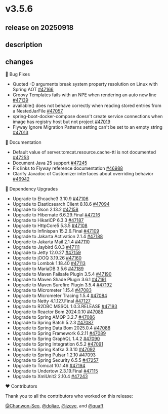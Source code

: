 # v3.5.6

## release on 20250918
## description
## changes
🐞 Bug Fixes

* Quoted -D arguments break system property resolution on Linux with Spring AOT <a href="https://github.com/spring-projects/spring-boot/issues/47166" data-hovercard-type="issue" data-hovercard-url="/spring-projects/spring-boot/issues/47166/hovercard">#47166</a>
* Groovy Templates fails with an NPE when rendering an auto new line <a href="https://github.com/spring-projects/spring-boot/issues/47139" data-hovercard-type="issue" data-hovercard-url="/spring-projects/spring-boot/issues/47139/hovercard">#47139</a>
* available() does not behave correctly when reading stored entries from a NestedJarFile <a href="https://github.com/spring-projects/spring-boot/issues/47057" data-hovercard-type="issue" data-hovercard-url="/spring-projects/spring-boot/issues/47057/hovercard">#47057</a>
* spring-boot-docker-compose doesn't create service connections when image has registry host but not project <a href="https://github.com/spring-projects/spring-boot/issues/47019" data-hovercard-type="issue" data-hovercard-url="/spring-projects/spring-boot/issues/47019/hovercard">#47019</a>
* Flyway Ignore Migration Patterns setting can't be set to an empty string <a href="https://github.com/spring-projects/spring-boot/issues/47013" data-hovercard-type="issue" data-hovercard-url="/spring-projects/spring-boot/issues/47013/hovercard">#47013</a>

📔 Documentation

* Default value of server.tomcat.resource.cache-ttl is not documented <a href="https://github.com/spring-projects/spring-boot/issues/47253" data-hovercard-type="issue" data-hovercard-url="/spring-projects/spring-boot/issues/47253/hovercard">#47253</a>
* Document Java 25 support <a href="https://github.com/spring-projects/spring-boot/issues/47245" data-hovercard-type="issue" data-hovercard-url="/spring-projects/spring-boot/issues/47245/hovercard">#47245</a>
* Fix links to Flyway reference documentation <a href="https://github.com/spring-projects/spring-boot/issues/46988" data-hovercard-type="issue" data-hovercard-url="/spring-projects/spring-boot/issues/46988/hovercard">#46988</a>
* Clarify Javadoc of Customizer interfaces about overriding behavior <a href="https://github.com/spring-projects/spring-boot/issues/46942" data-hovercard-type="issue" data-hovercard-url="/spring-projects/spring-boot/issues/46942/hovercard">#46942</a>

🔨 Dependency Upgrades

* Upgrade to Ehcache3 3.10.9 <a href="https://github.com/spring-projects/spring-boot/issues/47106" data-hovercard-type="issue" data-hovercard-url="/spring-projects/spring-boot/issues/47106/hovercard">#47106</a>
* Upgrade to Elasticsearch Client 8.18.6 <a href="https://github.com/spring-projects/spring-boot/issues/47094" data-hovercard-type="issue" data-hovercard-url="/spring-projects/spring-boot/issues/47094/hovercard">#47094</a>
* Upgrade to Gson 2.13.2 <a href="https://github.com/spring-projects/spring-boot/issues/47158" data-hovercard-type="issue" data-hovercard-url="/spring-projects/spring-boot/issues/47158/hovercard">#47158</a>
* Upgrade to Hibernate 6.6.29.Final <a href="https://github.com/spring-projects/spring-boot/issues/47216" data-hovercard-type="issue" data-hovercard-url="/spring-projects/spring-boot/issues/47216/hovercard">#47216</a>
* Upgrade to HikariCP 6.3.3 <a href="https://github.com/spring-projects/spring-boot/issues/47187" data-hovercard-type="issue" data-hovercard-url="/spring-projects/spring-boot/issues/47187/hovercard">#47187</a>
* Upgrade to HttpCore5 5.3.5 <a href="https://github.com/spring-projects/spring-boot/issues/47108" data-hovercard-type="issue" data-hovercard-url="/spring-projects/spring-boot/issues/47108/hovercard">#47108</a>
* Upgrade to Infinispan 15.2.6.Final <a href="https://github.com/spring-projects/spring-boot/issues/47109" data-hovercard-type="issue" data-hovercard-url="/spring-projects/spring-boot/issues/47109/hovercard">#47109</a>
* Upgrade to Jakarta Activation 2.1.4 <a href="https://github.com/spring-projects/spring-boot/issues/47188" data-hovercard-type="issue" data-hovercard-url="/spring-projects/spring-boot/issues/47188/hovercard">#47188</a>
* Upgrade to Jakarta Mail 2.1.4 <a href="https://github.com/spring-projects/spring-boot/issues/47110" data-hovercard-type="issue" data-hovercard-url="/spring-projects/spring-boot/issues/47110/hovercard">#47110</a>
* Upgrade to Jaybird 6.0.3 <a href="https://github.com/spring-projects/spring-boot/issues/47111" data-hovercard-type="issue" data-hovercard-url="/spring-projects/spring-boot/issues/47111/hovercard">#47111</a>
* Upgrade to Jetty 12.0.27 <a href="https://github.com/spring-projects/spring-boot/issues/47159" data-hovercard-type="issue" data-hovercard-url="/spring-projects/spring-boot/issues/47159/hovercard">#47159</a>
* Upgrade to jOOQ 3.19.26 <a href="https://github.com/spring-projects/spring-boot/issues/47160" data-hovercard-type="issue" data-hovercard-url="/spring-projects/spring-boot/issues/47160/hovercard">#47160</a>
* Upgrade to Lombok 1.18.40 <a href="https://github.com/spring-projects/spring-boot/issues/47113" data-hovercard-type="issue" data-hovercard-url="/spring-projects/spring-boot/issues/47113/hovercard">#47113</a>
* Upgrade to MariaDB 3.5.6 <a href="https://github.com/spring-projects/spring-boot/issues/47189" data-hovercard-type="issue" data-hovercard-url="/spring-projects/spring-boot/issues/47189/hovercard">#47189</a>
* Upgrade to Maven Failsafe Plugin 3.5.4 <a href="https://github.com/spring-projects/spring-boot/issues/47190" data-hovercard-type="issue" data-hovercard-url="/spring-projects/spring-boot/issues/47190/hovercard">#47190</a>
* Upgrade to Maven Shade Plugin 3.6.1 <a href="https://github.com/spring-projects/spring-boot/issues/47191" data-hovercard-type="issue" data-hovercard-url="/spring-projects/spring-boot/issues/47191/hovercard">#47191</a>
* Upgrade to Maven Surefire Plugin 3.5.4 <a href="https://github.com/spring-projects/spring-boot/issues/47192" data-hovercard-type="issue" data-hovercard-url="/spring-projects/spring-boot/issues/47192/hovercard">#47192</a>
* Upgrade to Micrometer 1.15.4 <a href="https://github.com/spring-projects/spring-boot/issues/47083" data-hovercard-type="issue" data-hovercard-url="/spring-projects/spring-boot/issues/47083/hovercard">#47083</a>
* Upgrade to Micrometer Tracing 1.5.4 <a href="https://github.com/spring-projects/spring-boot/issues/47084" data-hovercard-type="issue" data-hovercard-url="/spring-projects/spring-boot/issues/47084/hovercard">#47084</a>
* Upgrade to Netty 4.1.127.Final <a href="https://github.com/spring-projects/spring-boot/issues/47127" data-hovercard-type="issue" data-hovercard-url="/spring-projects/spring-boot/issues/47127/hovercard">#47127</a>
* Upgrade to R2DBC MSSQL 1.0.3.RELEASE <a href="https://github.com/spring-projects/spring-boot/issues/47193" data-hovercard-type="issue" data-hovercard-url="/spring-projects/spring-boot/issues/47193/hovercard">#47193</a>
* Upgrade to Reactor Bom 2024.0.10 <a href="https://github.com/spring-projects/spring-boot/issues/47085" data-hovercard-type="issue" data-hovercard-url="/spring-projects/spring-boot/issues/47085/hovercard">#47085</a>
* Upgrade to Spring AMQP 3.2.7 <a href="https://github.com/spring-projects/spring-boot/issues/47086" data-hovercard-type="issue" data-hovercard-url="/spring-projects/spring-boot/issues/47086/hovercard">#47086</a>
* Upgrade to Spring Batch 5.2.3 <a href="https://github.com/spring-projects/spring-boot/issues/47087" data-hovercard-type="issue" data-hovercard-url="/spring-projects/spring-boot/issues/47087/hovercard">#47087</a>
* Upgrade to Spring Data Bom 2025.0.4 <a href="https://github.com/spring-projects/spring-boot/issues/47088" data-hovercard-type="issue" data-hovercard-url="/spring-projects/spring-boot/issues/47088/hovercard">#47088</a>
* Upgrade to Spring Framework 6.2.11 <a href="https://github.com/spring-projects/spring-boot/issues/47089" data-hovercard-type="issue" data-hovercard-url="/spring-projects/spring-boot/issues/47089/hovercard">#47089</a>
* Upgrade to Spring GraphQL 1.4.2 <a href="https://github.com/spring-projects/spring-boot/issues/47090" data-hovercard-type="issue" data-hovercard-url="/spring-projects/spring-boot/issues/47090/hovercard">#47090</a>
* Upgrade to Spring Integration 6.5.2 <a href="https://github.com/spring-projects/spring-boot/issues/47091" data-hovercard-type="issue" data-hovercard-url="/spring-projects/spring-boot/issues/47091/hovercard">#47091</a>
* Upgrade to Spring Kafka 3.3.10 <a href="https://github.com/spring-projects/spring-boot/issues/47092" data-hovercard-type="issue" data-hovercard-url="/spring-projects/spring-boot/issues/47092/hovercard">#47092</a>
* Upgrade to Spring Pulsar 1.2.10 <a href="https://github.com/spring-projects/spring-boot/issues/47093" data-hovercard-type="issue" data-hovercard-url="/spring-projects/spring-boot/issues/47093/hovercard">#47093</a>
* Upgrade to Spring Security 6.5.5 <a href="https://github.com/spring-projects/spring-boot/issues/47257" data-hovercard-type="issue" data-hovercard-url="/spring-projects/spring-boot/issues/47257/hovercard">#47257</a>
* Upgrade to Tomcat 10.1.46 <a href="https://github.com/spring-projects/spring-boot/issues/47194" data-hovercard-type="issue" data-hovercard-url="/spring-projects/spring-boot/issues/47194/hovercard">#47194</a>
* Upgrade to Undertow 2.3.19.Final <a href="https://github.com/spring-projects/spring-boot/issues/47115" data-hovercard-type="issue" data-hovercard-url="/spring-projects/spring-boot/issues/47115/hovercard">#47115</a>
* Upgrade to XmlUnit2 2.10.4 <a href="https://github.com/spring-projects/spring-boot/issues/47243" data-hovercard-type="issue" data-hovercard-url="/spring-projects/spring-boot/issues/47243/hovercard">#47243</a>

❤️ Contributors

Thank you to all the contributors who worked on this release:

<a class="user-mention notranslate" data-hovercard-type="user" data-hovercard-url="/users/Chanwon-Seo/hovercard" data-octo-click="hovercard-link-click" data-octo-dimensions="link_type:self" href="https://github.com/Chanwon-Seo">@Chanwon-Seo</a>, <a class="user-mention notranslate" data-hovercard-type="user" data-hovercard-url="/users/doljae/hovercard" data-octo-click="hovercard-link-click" data-octo-dimensions="link_type:self" href="https://github.com/doljae">@doljae</a>, <a class="user-mention notranslate" data-hovercard-type="user" data-hovercard-url="/users/izeye/hovercard" data-octo-click="hovercard-link-click" data-octo-dimensions="link_type:self" href="https://github.com/izeye">@izeye</a>, and <a class="user-mention notranslate" data-hovercard-type="user" data-hovercard-url="/users/quaff/hovercard" data-octo-click="hovercard-link-click" data-octo-dimensions="link_type:self" href="https://github.com/quaff">@quaff</a>

